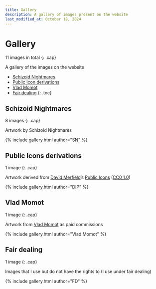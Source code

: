 ```yaml
---
title: Gallery
description: A gallery of images present on the website
last_modified_at: October 18, 2024
---
```


# Gallery
11 images in total
{: .cap}

A gallery of the images on the website

- [Schizoid Nightmares](#schizoid-nightmares)
- [Public Icon derivations](#public-icons-derivations)
- [Vlad Momot](#vlad-momot)
- [Fair dealing](#fair-dealing)
{: .toc}

## Schizoid Nightmares
8 images
{: .cap}

Artwork by Schizoid Nightmares

{% include gallery.html author="SN" %}

## Public Icons derivations
1 image
{: .cap}

Artwork derived from <a href="https://lllllllllllllllll.com/" target="_blank">David Merfield</a>’s <a href="https://github.com/davidmerfield/Public-Icons" target="_blank">Public Icons</a> (<a href="https://github.com/davidmerfield/Public-Icons/blob/master/LICENSE" target="_blank">CC0 1.0</a>)

{% include gallery.html author="DIP" %}

## Vlad Momot
1 image
{: .cap}

Artwork from <a href="https://vladmomotart.tumblr.com/" target="_blank">Vlad Momot</a> as paid commissions

{% include gallery.html author="Vlad Momot" %}

## Fair dealing
1 image
{: .cap}

Images that I use but do not have the rights to (I use under fair dealing)

{% include gallery.html author="FD" %}